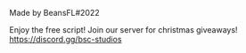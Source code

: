 Made by BeansFL#2022

Enjoy the free script!
Join our server for christmas giveaways! https://discord.gg/bsc-studios